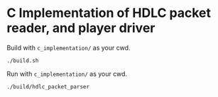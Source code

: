 # C Implementation of HDLC packet reader, and player driver

Build with `c_implementation/` as your cwd.

```shell
./build.sh
```

Run with `c_implementation/` as your cwd.

```shell
./build/hdlc_packet_parser 
```
